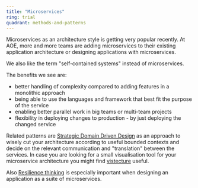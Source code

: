 ```yaml
---
title: "Microservices"
ring: trial
quadrant: methods-and-patterns
---
```


Microservices as an architecture style is getting very popular recently. At AOE, more and more teams are adding microservices to their existing application architecture or designing applications with microservices.

We also like the term "self-contained systems" instead of microservices.

The benefits we see are:

- better handling of complexity compared to adding features in a monolithic approach
- being able to use the languages and framework that best fit the purpose of the service
- enabling better parallel work in big teams or multi-team projects
- flexibility in deploying changes to production - by just deploying the changed service

Related patterns are [Strategic Domain Driven Design](/methods-and-patterns/strategic-domain-driven-design.html) as an approach to wisely cut your architecture according to useful bounded contexts and decide on the relevant communication and "translation" between the services.
In case you are looking for a small visualisation tool for your microservice architecture you might find [vistecture](https://github.com/AOEpeople/vistecture/) useful.

Also [Resilience thinking](/methods-and-patterns/resilience-thinking.html) is especially important when designing an application as a suite of microservices.
